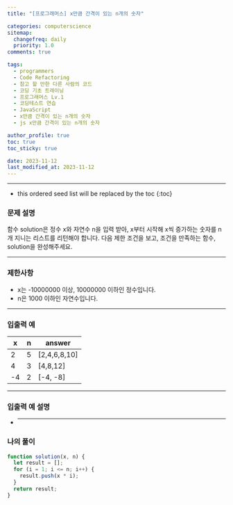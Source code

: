```yaml
---
title: "[프로그래머스] x만큼 간격이 있는 n개의 숫자"

categories: computerscience
sitemap:
  changefreq: daily
  priority: 1.0
comments: true

tags:
  - programmers
  - Code Refactoring
  - 참고 할 만한 다른 사람의 코드
  - 코딩 기초 트레이닝
  - 프로그래머스 Lv.1
  - 코딩테스트 연습
  - JavaScript
  - x만큼 간격이 있는 n개의 숫자
  - js x만큼 간격이 있는 n개의 숫자

author_profile: true
toc: true
toc_sticky: true

date: 2023-11-12
last_modified_at: 2023-11-12
---
```


---

<!-- prettier-ignore -->
* this ordered seed list will be replaced by the toc 
{:toc}

### 문제 설명

함수 solution은 정수 x와 자연수 n을 입력 받아, x부터 시작해 x씩 증가하는 숫자를 n개 지니는 리스트를 리턴해야 합니다. 다음 제한 조건을 보고, 조건을 만족하는 함수, solution을 완성해주세요.

---

### 제한사항

- x는 -10000000 이상, 10000000 이하인 정수입니다.
- n은 1000 이하인 자연수입니다.

---

### 입출력 예

| x   | n   | answer       |
| --- | --- | ------------ |
| 2   | 5   | [2,4,6,8,10] |
| 4   | 3   | [4,8,12]     |
| -4  | 2   | [-4, -8]     |

---

### 입출력 예 설명

- ***

### 나의 풀이

```jsx
function solution(x, n) {
  let result = [];
  for (i = 1; i <= n; i++) {
    result.push(x * i);
  }
  return result;
}
```
